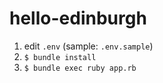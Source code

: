 # hello-edinburgh

1. edit `.env` (sample: `.env.sample`)
1. `$ bundle install`
1. `$ bundle exec ruby app.rb`

